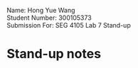 Name: Hong Yue Wang \
Student Number: 300105373 \
Submission For: SEG 4105 Lab 7 Stand-up

# Stand-up notes



